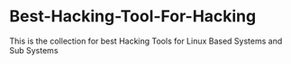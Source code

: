 # Best-Hacking-Tool-For-Hacking
This is the collection for best Hacking Tools for Linux Based Systems and Sub Systems
